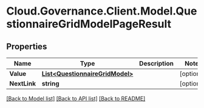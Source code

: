 # Cloud.Governance.Client.Model.QuestionnaireGridModelPageResult
## Properties

Name | Type | Description | Notes
------------ | ------------- | ------------- | -------------
**Value** | [**List&lt;QuestionnaireGridModel&gt;**](QuestionnaireGridModel.md) |  | [optional] 
**NextLink** | **string** |  | [optional] 

[[Back to Model list]](../README.md#documentation-for-models) [[Back to API list]](../README.md#documentation-for-api-endpoints) [[Back to README]](../README.md)

